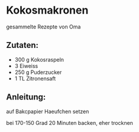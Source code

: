Kokosmakronen
===
gesammelte Rezepte von Oma

Zutaten:
---
- 300 g Kokosraspeln
- 3  Eiweiss
- 250 g Puderzucker
- 1 TL Zitronensaft

Anleitung:
---
 auf Bakcpapier Haeufchen setzen

bei 170-150 Grad 20 Minuten backen, eher trocknen 